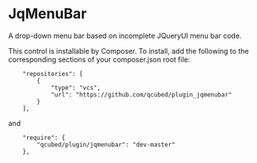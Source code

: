 # JqMenuBar

A drop-down menu bar based on  incomplete JQueryUI menu bar code.

This control is installable by Composer. To install, add the following to the corresponding sections of your composer.json root file:
```
	"repositories": [
        {
            "type": "vcs",
            "url": "https://github.com/qcubed/plugin_jqmenubar"
        }
    ],
```    
and
```
	"require": {
		"qcubed/plugin/jqmenubar": "dev-master"
	},

```

